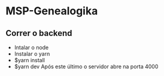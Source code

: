 # MSP-Genealogika

## Correr o backend
  - Intalar o node
  - Instalar o yarn
  - $yarn install
  - $yarn dev
  Após este último o servidor abre na porta 4000
